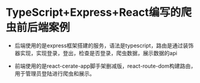 # TypeScript+Express+React编写的爬虫前后端案例

- 后端使用的是express框架搭建的服务，语法是typescript，路由是通过装饰器实现，实现登录，登出，检查是否登录，爬虫数据，展示数据的api



- 前端使用的是react-cerate-app脚手架删减版，react-route-dom构建路由，用于管理员登陆进行爬虫和展示。